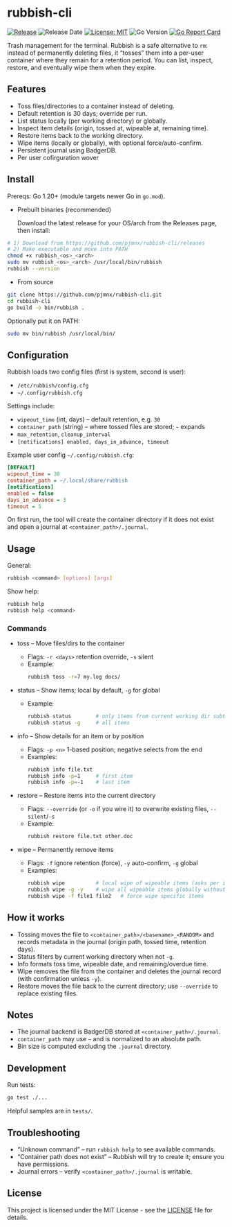 # rubbish-cli

[![Release](https://img.shields.io/github/v/release/pjmnx/rubbish-cli?sort=semver)](https://github.com/pjmnx/rubbish-cli/releases)
![Release Date](https://img.shields.io/github/release-date/pjmnx/rubbish-cli)
[![License: MIT](https://img.shields.io/badge/License-MIT-yellow.svg)](LICENSE)
![Go Version](https://img.shields.io/badge/go-1.20%2B-blue)
[![Go Report Card](https://goreportcard.com/badge/github.com/pjmnx/rubbish-cli)](https://goreportcard.com/report/github.com/pjmnx/rubbish-cli)

Trash management for the terminal. Rubbish is a safe alternative to `rm`: instead of permanently deleting files, it “tosses” them into a per-user container where they remain for a retention period. You can list, inspect, restore, and eventually wipe them when they expire.

## Features

- Toss files/directories to a container instead of deleting.
- Default retention is 30 days; override per run.
- List status locally (per working directory) or globally.
- Inspect item details (origin, tossed at, wipeable at, remaining time).
- Restore items back to the working directory.
- Wipe items (locally or globally), with optional force/auto-confirm.
- Persistent journal using BadgerDB.
- Per user cofirguration wover

## Install

Prereqs: Go 1.20+ (module targets newer Go in `go.mod`).

- Prebuilt binaries (recommended)

	Download the latest release for your OS/arch from the Releases page, then install:

```bash
# 1) Download from https://github.com/pjmnx/rubbish-cli/releases
# 2) Make executable and move into PATH
chmod +x rubbish_<os>_<arch>
sudo mv rubbish_<os>_<arch> /usr/local/bin/rubbish
rubbish --version
```

- From source

```bash
git clone https://github.com/pjmnx/rubbish-cli.git
cd rubbish-cli
go build -o bin/rubbish .
```

Optionally put it on PATH:

```bash
sudo mv bin/rubbish /usr/local/bin/
```

## Configuration

Rubbish loads two config files (first is system, second is user):

- `/etc/rubbish/config.cfg`
- `~/.config/rubbish.cfg`

Settings include:

- `wipeout_time` (int, days) – default retention, e.g. `30`
- `container_path` (string) – where tossed files are stored; `~` expands
- `max_retention`, `cleanup_interval`
- `[notifications] enabled, days_in_advance, timeout`

Example user config `~/.config/rubbish.cfg`:

```ini
[DEFAULT]
wipeout_time = 30
container_path = ~/.local/share/rubbish
[notifications]
enabled = false
days_in_advance = 3
timeout = 5
```

On first run, the tool will create the container directory if it does not exist and open a journal at `<container_path>/.journal`.

## Usage

General:

```bash
rubbish <command> [options] [args]
```

Show help:

```bash
rubbish help
rubbish help <command>
```

### Commands

- toss – Move files/dirs to the container
	- Flags: `-r <days>` retention override, `-s` silent
	- Example:
		```bash
		rubbish toss -r=7 my.log docs/
		```

- status – Show items; local by default, `-g` for global
	- Example:
		```bash
		rubbish status        # only items from current working dir subtree
		rubbish status -g     # all items
		```

- info – Show details for an item or by position
	- Flags: `-p <n>` 1-based position; negative selects from the end
	- Examples:
		```bash
		rubbish info file.txt
		rubbish info -p=1     # first item
		rubbish info -p=-1    # last item
		```

- restore – Restore items into the current directory
	- Flags: `--override` (or `-o` if you wire it) to overwrite existing files, `--silent`/`-s`
	- Example:
		```bash
		rubbish restore file.txt other.doc
		```

- wipe – Permanently remove items
	- Flags: `-f` ignore retention (force), `-y` auto-confirm, `-g` global
	- Examples:
		```bash
		rubbish wipe          # local wipe of wipeable items (asks per item)
		rubbish wipe -g -y    # wipe all wipeable items globally without prompt
		rubbish wipe -f file1 file2   # force wipe specific items
		```

## How it works

- Tossing moves the file to `<container_path>/<basename>_<RANDOM>` and records metadata in the journal (origin path, tossed time, retention days).
- Status filters by current working directory when not `-g`.
- Info formats toss time, wipeable date, and remaining/overdue time.
- Wipe removes the file from the container and deletes the journal record (with confirmation unless `-y`).
- Restore moves the file back to the current directory; use `--override` to replace existing files.

## Notes

- The journal backend is BadgerDB stored at `<container_path>/.journal`.
- `container_path` may use `~` and is normalized to an absolute path.
- Bin size is computed excluding the `.journal` directory.

## Development

Run tests:

```bash
go test ./...
```

Helpful samples are in `tests/`.

## Troubleshooting

- “Unknown command” – run `rubbish help` to see available commands.
- “Container path does not exist” – Rubbish will try to create it; ensure you have permissions.
- Journal errors – verify `<container_path>/.journal` is writable.


## License

This project is licensed under the MIT License - see the [LICENSE](LICENSE) file for details.
